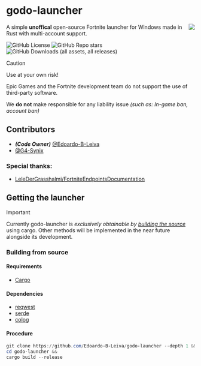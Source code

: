 # godo-launcher

<img src="app_icon.ico" align="right" />

A simple **unoffical** open-source Fortnite launcher for Windows made in Rust with multi-account support.

![GitHub License](https://img.shields.io/github/license/Edoardo-b-leiva/godo-launcher?style=for-the-badge)
![GitHub Repo stars](https://img.shields.io/github/stars/Edoardo-B-Leiva/godo-launcher?style=for-the-badge&label=GitHub%20stars)
![GitHub Downloads (all assets, all releases)](https://img.shields.io/github/downloads/Edoardo-B-Leiva/godo-launcher/total?style=for-the-badge&label=Downloads)

> [!Caution]
> Use at your own risk!
> 
> Epic Games and the Fortnite development team do not support the use of third-party software.
>
> We **do not** make responsible for any liability issue *(such as: In-game ban, account ban)*

## Contributors
- ***(Code Owner)*** [@Edoardo-B-Leiva](https://github.com/Edoardo-B-Leiva/) 
- [@G4-Synix](https://github.com/G4-Synix)

### Special thanks:
- [LeleDerGrasshalmi/FortniteEndpointsDocumentation](https://github.com/LeleDerGrasshalmi/FortniteEndpointsDocumentation)

## Getting the launcher
> [!IMPORTANT]
> Currently godo-launcher is *exclusively obtainable by [building the source](README.md#building-from-source)* using cargo.
> Other methods will be implemented in the near future alongside its development.

### Building from source
#### Requirements
- [Cargo](https://rustup.rs/)

  
#### Dependencies
- [reqwest](https://github.com/seanmonstar/reqwest)
- [serde](https://serde.rs/)
- [colog](https://github.com/chrivers/rust-colog)

#### Procedure
```powershell
git clone https://github.com/Edoardo-B-Leiva/godo-launcher --depth 1 &&
cd godo-launcher &&
cargo build --release
```
